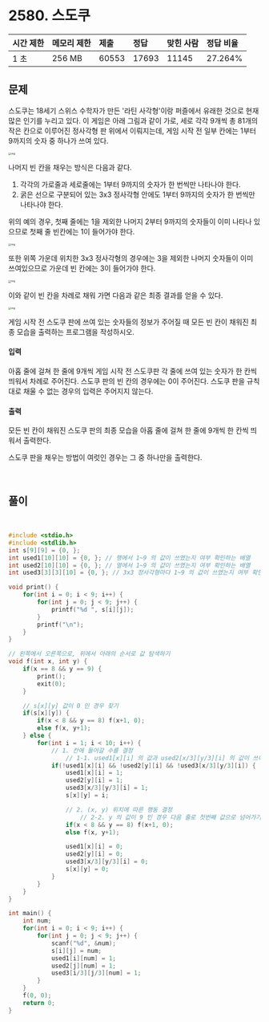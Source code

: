 # 2580. 스도쿠

| 시간 제한 | 메모리 제한 | 제출  | 정답  | 맞힌 사람 | 정답 비율 |
| :-------- | :---------- | :---- | :---- | :-------- | :-------- |
| 1 초      | 256 MB      | 60553 | 17693 | 11145     | 27.264%   |

## 문제

스도쿠는 18세기 스위스 수학자가 만든 '라틴 사각형'이랑 퍼즐에서 유래한 것으로 현재 많은 인기를 누리고 있다. 이 게임은 아래 그림과 같이 가로, 세로 각각 9개씩 총 81개의 작은 칸으로 이루어진 정사각형 판 위에서 이뤄지는데, 게임 시작 전 일부 칸에는 1부터 9까지의 숫자 중 하나가 쓰여 있다.

<img src="https://upload.acmicpc.net/508363ac-0289-4a92-a639-427b10d66633/-/preview/" alt="img" style="zoom:33%;" />

나머지 빈 칸을 채우는 방식은 다음과 같다.

1. 각각의 가로줄과 세로줄에는 1부터 9까지의 숫자가 한 번씩만 나타나야 한다.
2. 굵은 선으로 구분되어 있는 3x3 정사각형 안에도 1부터 9까지의 숫자가 한 번씩만 나타나야 한다.

위의 예의 경우, 첫째 줄에는 1을 제외한 나머지 2부터 9까지의 숫자들이 이미 나타나 있으므로 첫째 줄 빈칸에는 1이 들어가야 한다.

<img src="https://upload.acmicpc.net/38e505c6-0452-4a56-b01c-760c85c6909b/-/preview/" alt="img" style="zoom:33%;" />

또한 위쪽 가운데 위치한 3x3 정사각형의 경우에는 3을 제외한 나머지 숫자들이 이미 쓰여있으므로 가운데 빈 칸에는 3이 들어가야 한다.

<img src="https://upload.acmicpc.net/89873d9d-56ae-44f7-adb2-bd5d7e243016/-/preview/" alt="img" style="zoom:33%;" />

이와 같이 빈 칸을 차례로 채워 가면 다음과 같은 최종 결과를 얻을 수 있다.

<img src="https://upload.acmicpc.net/fe68d938-770d-46ea-af71-a81076bc3963/-/preview/" alt="img" style="zoom:33%;" />

게임 시작 전 스도쿠 판에 쓰여 있는 숫자들의 정보가 주어질 때 모든 빈 칸이 채워진 최종 모습을 출력하는 프로그램을 작성하시오.

#### 입력

아홉 줄에 걸쳐 한 줄에 9개씩 게임 시작 전 스도쿠판 각 줄에 쓰여 있는 숫자가 한 칸씩 띄워서 차례로 주어진다. 스도쿠 판의 빈 칸의 경우에는 0이 주어진다. 스도쿠 판을 규칙대로 채울 수 없는 경우의 입력은 주어지지 않는다.

#### 출력

모든 빈 칸이 채워진 스도쿠 판의 최종 모습을 아홉 줄에 걸쳐 한 줄에 9개씩 한 칸씩 띄워서 출력한다.

스도쿠 판을 채우는 방법이 여럿인 경우는 그 중 하나만을 출력한다.

<br>

## 풀이

<br>

```c++
#include <stdio.h>
#include <stdlib.h>
int s[9][9] = {0, };
int used1[10][10] = {0, }; // 행에서 1~9 의 값이 쓰였는지 여부 확인하는 배열
int used2[10][10] = {0, }; // 열에서 1~9 의 값이 쓰였는지 여부 확인하는 배열
int used3[3][3][10] = {0, }; // 3x3 정사각형마다 1~9 의 값이 쓰였는지 여부 확인하는 배열

void print() {
    for(int i = 0; i < 9; i++) {
        for(int j = 0; j < 9; j++) {
            printf("%d ", s[i][j]);
        }
        printf("\n");
    }
}

// 왼쪽에서 오른쪽으로, 위에서 아래의 순서로 값 탐색하기
void f(int x, int y) {
    if(x == 8 && y == 9) {
        print();
        exit(0);
    }

    // s[x][y] 값이 0 인 경우 찾기
    if(s[x][y]) {
        if(x < 8 && y == 8) f(x+1, 0);
        else f(x, y+1);
    } else {
        for(int i = 1; i < 10; i++) {
            // 1. 칸에 들어갈 수를 결정
        		// 1-1. used1[x][i] 의 값과 used2[x/3][y/3][i] 의 값이 쓰이지 않은 경우 칸에 넣기
            if(!used1[x][i] && !used2[y][i] && !used3[x/3][y/3][i]) {
                used1[x][i] = 1;
              	used2[y][i] = 1;
                used3[x/3][y/3][i] = 1;
                s[x][y] = i;

                // 2. (x, y) 위치에 따른 행동 결정
            		// 2-2. y 의 값이 9 인 경우 다음 줄로 첫번째 값으로 넘어가기
                if(x < 8 && y == 8) f(x+1, 0);
                else f(x, y+1);

                used1[x][i] = 0;
              	used2[y][i] = 0;
                used3[x/3][y/3][i] = 0;
                s[x][y] = 0;
            }
        }
    }
}

int main() {
    int num;
    for(int i = 0; i < 9; i++) {
        for(int j = 0; j < 9; j++) {
            scanf("%d", &num);
            s[i][j] = num;
            used1[i][num] = 1;
            used2[j][num] = 1;
            used3[i/3][j/3][num] = 1;
        }
    }
    f(0, 0);
    return 0;
}
```
